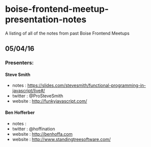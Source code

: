 # boise-frontend-meetup-presentation-notes

A listing of all of the notes from past Boise Frontend Meetups

## 05/04/16

### Presenters:

#### Steve Smith

- notes   : https://slides.com/stevesmith/functional-programming-in-javascript/live#/
- twitter : @ProSteveSmith
- website : http://funkyjavascript.com/

#### Ben Hofferber
- notes   : 
- twitter : @hoffination
- website : http://benhoffa.com 
- website : http://www.standingtreesoftware.com/ 



